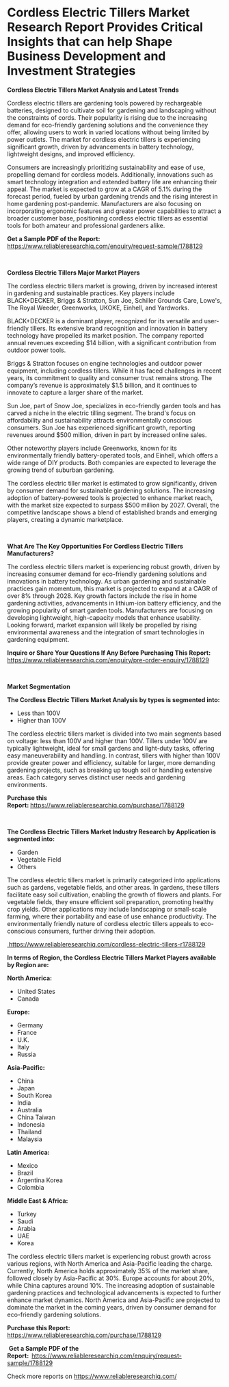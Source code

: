 <p><h1>Cordless Electric Tillers Market Research Report Provides Critical Insights that can help Shape Business Development and Investment Strategies</h1></p><p><strong>Cordless Electric Tillers Market Analysis and Latest Trends</strong></p>
<p><p>Cordless electric tillers are gardening tools powered by rechargeable batteries, designed to cultivate soil for gardening and landscaping without the constraints of cords. Their popularity is rising due to the increasing demand for eco-friendly gardening solutions and the convenience they offer, allowing users to work in varied locations without being limited by power outlets. The market for cordless electric tillers is experiencing significant growth, driven by advancements in battery technology, lightweight designs, and improved efficiency. </p><p>Consumers are increasingly prioritizing sustainability and ease of use, propelling demand for cordless models. Additionally, innovations such as smart technology integration and extended battery life are enhancing their appeal. The market is expected to grow at a CAGR of 5.1% during the forecast period, fueled by urban gardening trends and the rising interest in home gardening post-pandemic. Manufacturers are also focusing on incorporating ergonomic features and greater power capabilities to attract a broader customer base, positioning cordless electric tillers as essential tools for both amateur and professional gardeners alike.</p></p>
<p><strong>Get a Sample PDF of the Report:&nbsp;</strong> <a href="https://www.reliableresearchiq.com/enquiry/request-sample/1788129?utm_campaign=3296&utm_medium=2&utm_source=Github&utm_content=ia&utm_term=09042025&utm_id=cordless-electric-tillers">https://www.reliableresearchiq.com/enquiry/request-sample/1788129</a></p>
<p>&nbsp;</p>
<p><strong>Cordless Electric Tillers Major Market Players</strong></p>
<p><p>The cordless electric tillers market is growing, driven by increased interest in gardening and sustainable practices. Key players include BLACK+DECKER, Briggs & Stratton, Sun Joe, Schiller Grounds Care, Lowe's, The Royal Weeder, Greenworks, UKOKE, Einhell, and Yardworks. </p><p>BLACK+DECKER is a dominant player, recognized for its versatile and user-friendly tillers. Its extensive brand recognition and innovation in battery technology have propelled its market position. The company reported annual revenues exceeding $14 billion, with a significant contribution from outdoor power tools.</p><p>Briggs & Stratton focuses on engine technologies and outdoor power equipment, including cordless tillers. While it has faced challenges in recent years, its commitment to quality and consumer trust remains strong. The company’s revenue is approximately $1.5 billion, and it continues to innovate to capture a larger share of the market.</p><p>Sun Joe, part of Snow Joe, specializes in eco-friendly garden tools and has carved a niche in the electric tilling segment. The brand's focus on affordability and sustainability attracts environmentally conscious consumers. Sun Joe has experienced significant growth, reporting revenues around $500 million, driven in part by increased online sales.</p><p>Other noteworthy players include Greenworks, known for its environmentally friendly battery-operated tools, and Einhell, which offers a wide range of DIY products. Both companies are expected to leverage the growing trend of suburban gardening.</p><p>The cordless electric tiller market is estimated to grow significantly, driven by consumer demand for sustainable gardening solutions. The increasing adoption of battery-powered tools is projected to enhance market reach, with the market size expected to surpass $500 million by 2027. Overall, the competitive landscape shows a blend of established brands and emerging players, creating a dynamic marketplace.</p></p>
<p>&nbsp;</p>
<p><strong>What Are The Key Opportunities For Cordless Electric Tillers Manufacturers?</strong></p>
<p><p>The cordless electric tillers market is experiencing robust growth, driven by increasing consumer demand for eco-friendly gardening solutions and innovations in battery technology. As urban gardening and sustainable practices gain momentum, this market is projected to expand at a CAGR of over 8% through 2028. Key growth factors include the rise in home gardening activities, advancements in lithium-ion battery efficiency, and the growing popularity of smart garden tools. Manufacturers are focusing on developing lightweight, high-capacity models that enhance usability. Looking forward, market expansion will likely be propelled by rising environmental awareness and the integration of smart technologies in gardening equipment.</p></p>
<p><strong>Inquire or Share Your Questions If Any Before Purchasing This Report:</strong> <a href="https://www.reliableresearchiq.com/enquiry/pre-order-enquiry/1788129?utm_campaign=3296&utm_medium=2&utm_source=Github&utm_content=ia&utm_term=09042025&utm_id=cordless-electric-tillers">https://www.reliableresearchiq.com/enquiry/pre-order-enquiry/1788129</a></p>
<p>&nbsp;</p>
<p><strong>Market Segmentation</strong></p>
<p><strong>The Cordless Electric Tillers Market Analysis by types is segmented into:</strong></p>
<p><ul><li>Less than 100V</li><li>Higher than 100V</li></ul></p>
<p><p>The cordless electric tillers market is divided into two main segments based on voltage: less than 100V and higher than 100V. Tillers under 100V are typically lightweight, ideal for small gardens and light-duty tasks, offering easy maneuverability and handling. In contrast, tillers with higher than 100V provide greater power and efficiency, suitable for larger, more demanding gardening projects, such as breaking up tough soil or handling extensive areas. Each category serves distinct user needs and gardening environments.</p></p>
<p><strong>Purchase this Report:&nbsp;</strong><a href="https://www.reliableresearchiq.com/purchase/1788129?utm_campaign=3296&utm_medium=2&utm_source=Github&utm_content=ia&utm_term=09042025&utm_id=cordless-electric-tillers">https://www.reliableresearchiq.com/purchase/1788129</a></p>
<p>&nbsp;</p>
<p><strong>The Cordless Electric Tillers Market Industry Research by Application is segmented into:</strong></p>
<p><ul><li>Garden</li><li>Vegetable Field</li><li>Others</li></ul></p>
<p><p>The cordless electric tillers market is primarily categorized into applications such as gardens, vegetable fields, and other areas. In gardens, these tillers facilitate easy soil cultivation, enabling the growth of flowers and plants. For vegetable fields, they ensure efficient soil preparation, promoting healthy crop yields. Other applications may include landscaping or small-scale farming, where their portability and ease of use enhance productivity. The environmentally friendly nature of cordless electric tillers appeals to eco-conscious consumers, further driving their adoption.</p></p>
<p><a href="https://www.reliableresearchiq.com/cordless-electric-tillers-r1788129?utm_campaign=3296&utm_medium=2&utm_source=Github&utm_content=ia&utm_term=09042025&utm_id=cordless-electric-tillers">&nbsp;https://www.reliableresearchiq.com/cordless-electric-tillers-r1788129</a></p>
<p><strong>In terms of Region, the Cordless Electric Tillers Market Players available by Region are:</strong></p>
<p>
    <p> <strong> North America: </strong>
        <ul>
            <li>United States</li>
            <li>Canada</li>
        </ul>
        </p> 
    <p> <strong> Europe: </strong>
        <ul>
            <li>Germany</li>
            <li>France</li>
            <li>U.K.</li>
            <li>Italy</li>
            <li>Russia</li>
        </ul>
        </p> 
    <p> <strong> Asia-Pacific: </strong>
        <ul>
            <li>China</li>
            <li>Japan</li>
            <li>South Korea</li>
            <li>India</li>
            <li>Australia</li>
            <li>China Taiwan</li>
            <li>Indonesia</li>
            <li>Thailand</li>
            <li>Malaysia</li>
        </ul>
        </p> 
    <p> <strong> Latin America: </strong>
        <ul>
            <li>Mexico</li>
            <li>Brazil</li>
            <li>Argentina Korea</li>
            <li>Colombia</li>
        </ul>
        </p> 
    <p> <strong> Middle East & Africa: </strong>
        <ul>
            <li>Turkey</li>
            <li>Saudi</li>
            <li>Arabia</li>
            <li>UAE</li>
            <li>Korea</li>
        </ul>
    </p>
    </p>
<p><p>The cordless electric tillers market is experiencing robust growth across various regions, with North America and Asia-Pacific leading the charge. Currently, North America holds approximately 35% of the market share, followed closely by Asia-Pacific at 30%. Europe accounts for about 20%, while China captures around 10%. The increasing adoption of sustainable gardening practices and technological advancements is expected to further enhance market dynamics. North America and Asia-Pacific are projected to dominate the market in the coming years, driven by consumer demand for eco-friendly gardening solutions.</p></p>
<p><strong>Purchase this Report: </strong><a href="https://www.reliableresearchiq.com/purchase/1788129?utm_campaign=3296&utm_medium=2&utm_source=Github&utm_content=ia&utm_term=09042025&utm_id=cordless-electric-tillers">https://www.reliableresearchiq.com/purchase/1788129</a></p>
<p>&nbsp;<strong>Get a Sample PDF of the Report:&nbsp;&nbsp;</strong><a href="https://www.reliableresearchiq.com/enquiry/request-sample/1788129?utm_campaign=3296&utm_medium=2&utm_source=Github&utm_content=ia&utm_term=09042025&utm_id=cordless-electric-tillers">https://www.reliableresearchiq.com/enquiry/request-sample/1788129</a></p>
<p><strong></strong></p>
<p>Check more reports on <a href="https://www.reliableresearchiq.com/?utm_campaign=3296&utm_medium=2&utm_source=Github&utm_content=ia&utm_term=09042025&utm_id=cordless-electric-tillers">https://www.reliableresearchiq.com/</a></p>